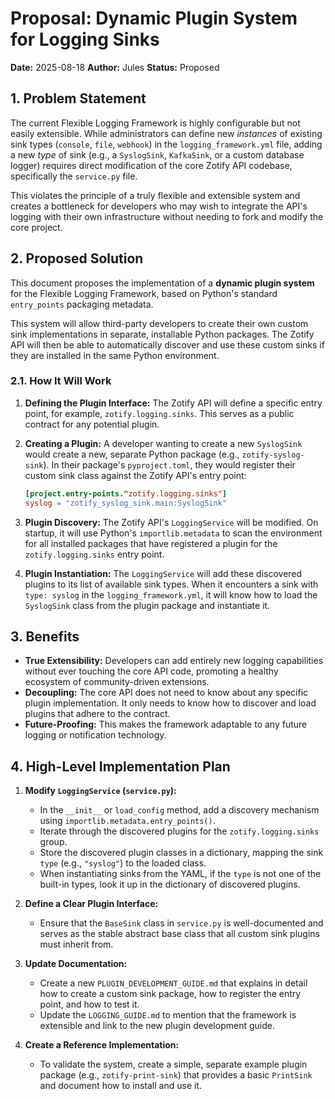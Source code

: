 # Proposal: Dynamic Plugin System for Logging Sinks

**Date:** 2025-08-18
**Author:** Jules
**Status:** Proposed

## 1. Problem Statement

The current Flexible Logging Framework is highly configurable but not easily extensible. While administrators can define new *instances* of existing sink types (`console`, `file`, `webhook`) in the `logging_framework.yml` file, adding a new *type* of sink (e.g., a `SyslogSink`, `KafkaSink`, or a custom database logger) requires direct modification of the core Zotify API codebase, specifically the `service.py` file.

This violates the principle of a truly flexible and extensible system and creates a bottleneck for developers who may wish to integrate the API's logging with their own infrastructure without needing to fork and modify the core project.

## 2. Proposed Solution

This document proposes the implementation of a **dynamic plugin system** for the Flexible Logging Framework, based on Python's standard `entry_points` packaging metadata.

This system will allow third-party developers to create their own custom sink implementations in separate, installable Python packages. The Zotify API will then be able to automatically discover and use these custom sinks if they are installed in the same Python environment.

### 2.1. How It Will Work

1.  **Defining the Plugin Interface:** The Zotify API will define a specific entry point, for example, `zotify.logging.sinks`. This serves as a public contract for any potential plugin.

2.  **Creating a Plugin:** A developer wanting to create a new `SyslogSink` would create a new, separate Python package (e.g., `zotify-syslog-sink`). In their package's `pyproject.toml`, they would register their custom sink class against the Zotify API's entry point:
    ```toml
    [project.entry-points."zotify.logging.sinks"]
    syslog = "zotify_syslog_sink.main:SyslogSink"
    ```

3.  **Plugin Discovery:** The Zotify API's `LoggingService` will be modified. On startup, it will use Python's `importlib.metadata` to scan the environment for all installed packages that have registered a plugin for the `zotify.logging.sinks` entry point.

4.  **Plugin Instantiation:** The `LoggingService` will add these discovered plugins to its list of available sink types. When it encounters a sink with `type: syslog` in the `logging_framework.yml`, it will know how to load the `SyslogSink` class from the plugin package and instantiate it.

## 3. Benefits

-   **True Extensibility:** Developers can add entirely new logging capabilities without ever touching the core API code, promoting a healthy ecosystem of community-driven extensions.
-   **Decoupling:** The core API does not need to know about any specific plugin implementation. It only needs to know how to discover and load plugins that adhere to the contract.
-   **Future-Proofing:** This makes the framework adaptable to any future logging or notification technology.

## 4. High-Level Implementation Plan

1.  **Modify `LoggingService` (`service.py`):**
    -   In the `__init__` or `load_config` method, add a discovery mechanism using `importlib.metadata.entry_points()`.
    -   Iterate through the discovered plugins for the `zotify.logging.sinks` group.
    -   Store the discovered plugin classes in a dictionary, mapping the sink `type` (e.g., `"syslog"`) to the loaded class.
    -   When instantiating sinks from the YAML, if the `type` is not one of the built-in types, look it up in the dictionary of discovered plugins.

2.  **Define a Clear Plugin Interface:**
    -   Ensure that the `BaseSink` class in `service.py` is well-documented and serves as the stable abstract base class that all custom sink plugins must inherit from.

3.  **Update Documentation:**
    -   Create a new `PLUGIN_DEVELOPMENT_GUIDE.md` that explains in detail how to create a custom sink package, how to register the entry point, and how to test it.
    -   Update the `LOGGING_GUIDE.md` to mention that the framework is extensible and link to the new plugin development guide.

4.  **Create a Reference Implementation:**
    -   To validate the system, create a simple, separate example plugin package (e.g., `zotify-print-sink`) that provides a basic `PrintSink` and document how to install and use it.
